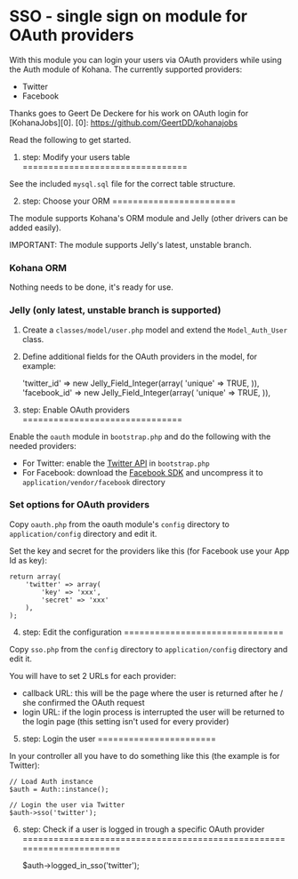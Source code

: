 # SSO - single sign on module for OAuth providers

With this module you can login your users via OAuth providers while using the Auth module of Kohana.
The currently supported providers:

* Twitter
* Facebook

Thanks goes to Geert De Deckere for his work on OAuth login for [KohanaJobs][0].
[0]: https://github.com/GeertDD/kohanajobs

Read the following to get started.

1. step: Modify your users table
================================

See the included `mysql.sql` file for the correct table structure.


2. step: Choose your ORM
========================

The module supports Kohana's ORM module and Jelly (other drivers can be added easily).

IMPORTANT: The module supports Jelly's latest, unstable branch.

### Kohana ORM

Nothing needs to be done, it's ready for use.

### Jelly (only latest, unstable branch is supported)

1. Create a `classes/model/user.php` model and extend the `Model_Auth_User` class.
2. Define additional fields for the OAuth providers in the model, for example:

	'twitter_id' => new Jelly_Field_Integer(array(
		'unique' => TRUE,
	)),
	'facebook_id' => new Jelly_Field_Integer(array(
		'unique' => TRUE,
	)),


3. step: Enable OAuth providers
===============================

Enable the `oauth` module in `bootstrap.php` and do the following with the needed providers:

* For Twitter: enable the [Twitter API][1] in `bootstrap.php`
* For Facebook: download the [Facebook SDK][2] and uncompress it to `application/vendor/facebook` directory

[1]: https://github.com/shadowhand/apis
[2]: https://github.com/facebook/php-sdk

### Set options for OAuth providers

Copy `oauth.php` from the oauth module's `config` directory to `application/config` directory and edit it.

Set the key and secret for the providers like this (for Facebook use your App Id as key):

	return array(
		'twitter' => array(
			'key' => 'xxx',
			'secret' => 'xxx'
		),
	);


4. step: Edit the configuration
===============================

Copy `sso.php` from the `config` directory to `application/config` directory and edit it.

You will have to set 2 URLs for each provider:

* callback URL: this will be the page where the user is returned after he / she confirmed the OAuth request
* login URL: if the login process is interrupted the user will be returned to the login page (this setting isn't used for every provider)


5. step: Login the user
=======================

In your controller all you have to do something like this (the example is for Twitter):

	// Load Auth instance
	$auth = Auth::instance();

	// Login the user via Twitter
	$auth->sso('twitter');


6. step: Check if a user is logged in trough a specific OAuth provider
======================================================================

	$auth->logged_in_sso('twitter');